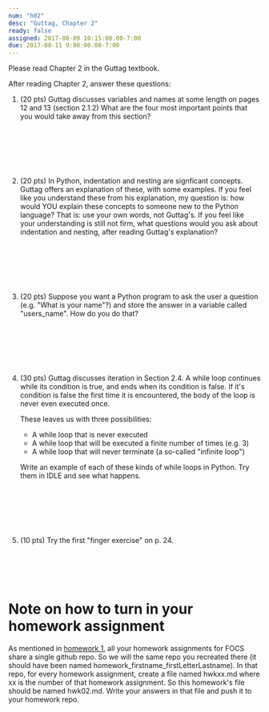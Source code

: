 ```yaml
---
num: "h02"
desc: "Guttag, Chapter 2"
ready: false
assigned: 2017-08-09 10:15:00.00-7:00
due: 2017-08-11 9:00:00.00-7:00
---
```


Please read Chapter 2 in the Guttag textbook.

After reading Chapter 2, answer these questions:

<ol>

<li markdown="1" style="margin-bottom:8em;">

(20 pts) Guttag discusses variables and names at some length on pages 12 and 13 (section 2.1.2)  What are the four most important points that you would take away from this section?

</li>


<li markdown="1" style="margin-bottom:8em;">

(20 pts) In Python, indentation and nesting are signficant concepts.  Guttag offers an explanation of these, with some examples.  If you feel like you understand these from his explanation, my question is: how would YOU explain these concepts to someone new to the Python language? That is: use your own words, not Guttag's.    If you feel like your understanding is still not firm, what questions would you ask about indentation and nesting, after reading Guttag's explanation?

</li>


<li markdown="1" style="margin-bottom:8em;" class="page-break-before">
(20 pts) Suppose you want a Python program to ask the user a question (e.g. "What is your name"?) and store the answer in a variable called "users_name".  How do you do that?


</li>


<li markdown="1" style="margin-bottom:8em;" >

(30 pts) Guttag discusses iteration in Section 2.4.   A while loop continues while its condition is true, and ends when its condition is false.   If it's condition is false the first time it is encountered, the body of the loop is never even executed once.

These leaves us with three possibilities:

* A while loop that is never executed
* A while loop that will be executed a finite number of times (e.g. 3)
* A while loop that will never terminate (a so-called "infinite loop")

Write an example of each of these kinds of while loops in Python.  Try them in IDLE and see what happens.

</li>


<li markdown="1" style="margin-bottom:8em;" >

(10 pts) Try the first "finger exercise" on p. 24.


</li>
</ol>


# Note on how to turn in your homework assignment 


As mentioned in [homework 1](/hwk/h01.md), all your homework assignments for FOCS share a single github repo. So we will the same repo you recreated there (it should have been named homework_firstname_firstLetterLastname). In that repo, for every homework assignment, create a file named hwkxx.md where xx is the number of that homework assignment. So this homework's file should be named hwk02.md. Write your answers in that file and push it to your homework repo.
